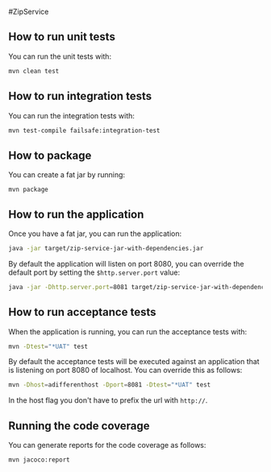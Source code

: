 #ZipService

## How to run unit tests

You can run the unit tests with:

```sh
mvn clean test
```

## How to run integration tests

You can run the integration tests with:

```sh
mvn test-compile failsafe:integration-test
```

## How to package

You can create a fat jar by running:

```
mvn package
```

## How to run the application

Once you have a fat jar, you can run the application:

```sh
java -jar target/zip-service-jar-with-dependencies.jar
```

By default the application will listen on port 8080, you can override the default port by setting the `$http.server.port` value:


```sh
java -jar -Dhttp.server.port=8081 target/zip-service-jar-with-dependencies.jar
```

## How to run acceptance tests

When the application is running, you can run the acceptance tests with:

```sh
mvn -Dtest="*UAT" test
```

By default the acceptance tests will be executed against an application that is listening on port 8080 of localhost. You can override this as follows:

```sh
mvn -Dhost=adifferenthost -Dport=8081 -Dtest="*UAT" test
```

In the host flag you don't have to prefix the url with `http://`.

## Running the code coverage

You can generate reports for the code coverage as follows:


```sh
mvn jacoco:report
```


